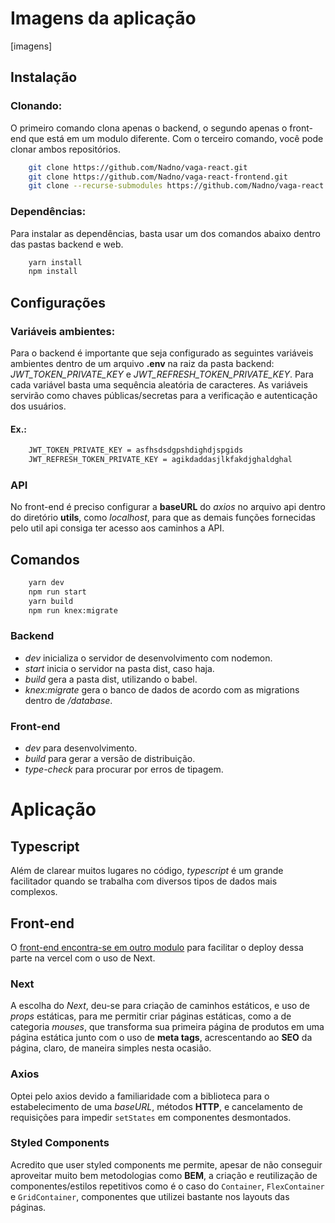 # Imagens da aplicação

[imagens]

## Instalação

### Clonando:
O primeiro comando clona apenas o backend, o segundo apenas o front-end que está em um modulo diferente. Com o terceiro comando, você pode clonar ambos repositórios.

```sh
    git clone https://github.com/Nadno/vaga-react.git
    git clone https://github.com/Nadno/vaga-react-frontend.git
    git clone --recurse-submodules https://github.com/Nadno/vaga-react.git
```

### Dependências:

Para instalar as dependências, basta usar um dos comandos abaixo dentro das pastas backend e web.

```sh
    yarn install
    npm install
```

## Configurações

### Variáveis ambientes:
Para o backend é importante que seja configurado as seguintes variáveis ambientes dentro de um arquivo **.env** na raiz da pasta backend: *JWT_TOKEN_PRIVATE_KEY* e *JWT_REFRESH_TOKEN_PRIVATE_KEY*. Para cada variável basta uma sequência aleatória de caracteres. As variáveis servirão como chaves públicas/secretas para a verificação e autenticação dos usuários.

#### Ex.:
```sh
    JWT_TOKEN_PRIVATE_KEY = asfhsdsdgpshdighdjspgids
    JWT_REFRESH_TOKEN_PRIVATE_KEY = agikdaddasjlkfakdjghaldghal
```

### API
No front-end é preciso configurar a **baseURL** do *axios* no arquivo api dentro do diretório **utils**, como *localhost*, para que as demais funções fornecidas pelo util api consiga ter acesso aos caminhos a API.

## Comandos

```sh
    yarn dev
    npm run start
    yarn build
    npm run knex:migrate
```
### Backend
- *dev* inicializa o servidor de desenvolvimento com nodemon.
- *start* inicia o servidor na pasta dist, caso haja.
- *build* gera a pasta dist, utilizando o babel.
- *knex:migrate* gera o banco de dados de acordo com as migrations dentro de */database*.


### Front-end
- *dev* para desenvolvimento.
- *build* para gerar a versão de distribuição.
- *type-check* para procurar por erros de tipagem.

# Aplicação

## Typescript
Além de clarear muitos lugares no código, *typescript* é um grande facilitador quando se trabalha com diversos tipos de dados mais complexos.
## Front-end
O [front-end encontra-se em outro modulo](https://github.com/Nadno/vaga-react-frontend) para facilitar o deploy dessa parte na vercel com o uso de Next.
### Next
A escolha do *Next*, deu-se para criação de caminhos estáticos, e uso de *props* estáticas, para me permitir criar páginas estáticas, como a de categoria *mouses*, que transforma sua primeira página de produtos em uma página estática junto com o uso de **meta tags**, acrescentando ao **SEO** da página, claro, de maneira simples nesta ocasião.
### Axios
Optei pelo axios devido a familiaridade com a biblioteca para o estabelecimento de uma *baseURL*, métodos **HTTP**, e cancelamento de requisições para impedir `setStates` em componentes desmontados.
### Styled Components
Acredito que user styled components me permite, apesar de não conseguir aproveitar muito bem metodologias como **BEM**, a criação e reutilização de componentes/estilos repetitivos como é o caso do `Container`, `FlexContainer` e `GridContainer`, componentes que utilizei bastante nos layouts das páginas.